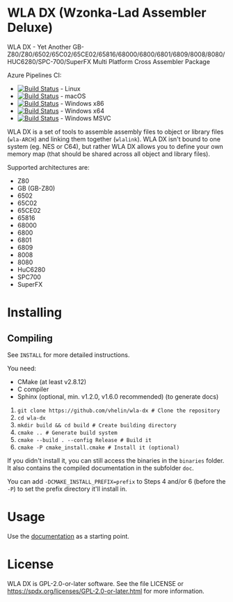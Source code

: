 WLA DX (Wzonka-Lad Assembler Deluxe)
====================================

WLA DX - Yet Another
GB-Z80/Z80/6502/65C02/65CE02/65816/68000/6800/6801/6809/8008/8080/HUC6280/SPC-700/SuperFX
Multi Platform Cross Assembler Package

Azure Pipelines CI:

* [![Build Status](https://dev.azure.com/villehelin0486/villehelin/_apis/build/status/vhelin.wla-dx%20Linux?branchName=master)](https://dev.azure.com/villehelin0486/villehelin/_build/latest?definitionId=1&branchName=master) - Linux
* [![Build Status](https://dev.azure.com/villehelin0486/villehelin/_apis/build/status/vhelin.wla-dx%20macOS?branchName=master)](https://dev.azure.com/villehelin0486/villehelin/_build/latest?definitionId=6&branchName=master) - macOS
* [![Build Status](https://dev.azure.com/villehelin0486/villehelin/_apis/build/status/vhelin.wla-dx%20Windows%20x86?branchName=master)](https://dev.azure.com/villehelin0486/villehelin/_build/latest?definitionId=2&branchName=master) - Windows x86
* [![Build Status](https://dev.azure.com/villehelin0486/villehelin/_apis/build/status/vhelin.wla-dx%20Windows%20x64?branchName=master)](https://dev.azure.com/villehelin0486/villehelin/_build/latest?definitionId=10&branchName=master) - Windows x64
* [![Build Status](https://dev.azure.com/villehelin0486/villehelin/_apis/build/status/vhelin.wla-dx%20Windows%20MSVC?branchName=master)](https://dev.azure.com/villehelin0486/villehelin/_build/latest?definitionId=8&branchName=master) - Windows MSVC

WLA DX is a set of tools to assemble assembly files to object or library files
(`wla-ARCH`) and linking them together (`wlalink`). WLA DX isn't bound to one
system (eg. NES or C64), but rather WLA DX allows you to define your own
memory map (that should be shared across all object and library files).

Supported architectures are:

* Z80
* GB (GB-Z80)
* 6502
* 65C02
* 65CE02
* 65816
* 68000
* 6800
* 6801
* 6809
* 8008
* 8080
* HuC6280
* SPC700
* SuperFX



Installing
==========

Compiling
---------

See `INSTALL` for more detailed instructions.

You need:

* CMake (at least v2.8.12)
* C compiler
* Sphinx (optional, min. v1.2.0, v1.6.0 recommended) (to generate docs)

1. `git clone https://github.com/vhelin/wla-dx # Clone the repository`
2. `cd wla-dx`
3. `mkdir build && cd build # Create building directory`
4. `cmake .. # Generate build system`
5. `cmake --build . --config Release # Build it`
6. `cmake -P cmake_install.cmake # Install it (optional)`

If you didn't install it, you can still access the binaries in the `binaries`
folder. It also contains the compiled documentation in the subfolder `doc`.

You can add `-DCMAKE_INSTALL_PREFIX=prefix` to Steps 4 and/or 6 (before the `-P`)
to set the prefix directory it'll install in.


Usage
=====

Use the [documentation](https://wla-dx.readthedocs.io/en/latest/) as a starting
point.


License
=======

WLA DX is GPL-2.0-or-later software. See the file LICENSE or https://spdx.org/licenses/GPL-2.0-or-later.html
for more information.
